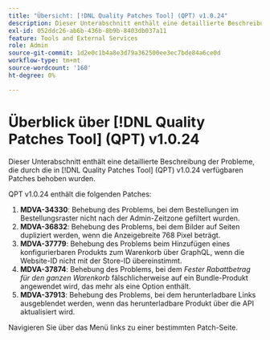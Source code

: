 ```yaml
---
title: "Übersicht: [!DNL Quality Patches Tool] (QPT) v1.0.24"
description: Dieser Unterabschnitt enthält eine detaillierte Beschreibung der Probleme, die durch die in [!DNL Quality Patches Tool]  (QPT) v1.0.24 verfügbaren Patches behoben wurden.
exl-id: 052ddc26-ab6b-436b-8b9b-8403db037a11
feature: Tools and External Services
role: Admin
source-git-commit: 1d2e0c1b4a8e3d79a362500ee3ec7bde84a6ce0d
workflow-type: tm+mt
source-wordcount: '160'
ht-degree: 0%

---
```


# Überblick über [!DNL Quality Patches Tool] (QPT) v1.0.24

Dieser Unterabschnitt enthält eine detaillierte Beschreibung der Probleme, die durch die in [!DNL Quality Patches Tool] (QPT) v1.0.24 verfügbaren Patches behoben wurden.

QPT v1.0.24 enthält die folgenden Patches:

1. **MDVA-34330**: Behebung des Problems, bei dem Bestellungen im Bestellungsraster nicht nach der Admin-Zeitzone gefiltert wurden.
1. **MDVA-36832**: Behebung des Problems, bei dem Bilder auf Seiten dupliziert werden, wenn die Anzeigebreite 768 Pixel beträgt.
1. **MDVA-37779**: Behebung des Problems beim Hinzufügen eines konfigurierbaren Produkts zum Warenkorb über GraphQL, wenn die Website-ID nicht mit der Store-ID übereinstimmt.
1. **MDVA-37874**: Behebung des Problems, bei dem *Fester Rabattbetrag für den ganzen Warenkorb* fälschlicherweise auf ein Bundle-Produkt angewendet wird, das mehr als eine Option enthält.
1. **MDVA-37913**: Behebung des Problems, bei dem herunterladbare Links ausgeblendet werden, wenn das herunterladbare Produkt über die API aktualisiert wird.

Navigieren Sie über das Menü links zu einer bestimmten Patch-Seite.
